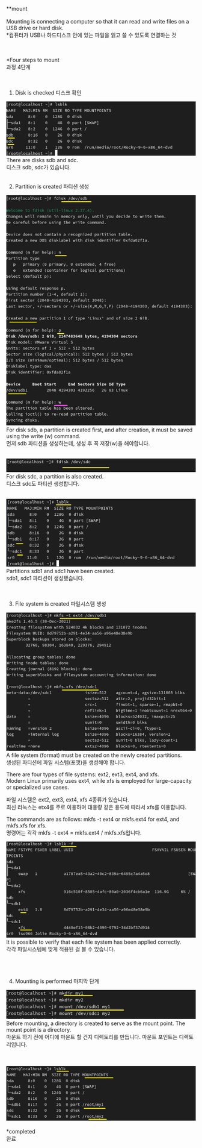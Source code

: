 **mount<br>
<br>
Mounting is connecting a computer so that it can read and write files on a USB drive or hard disk.<br>
*컴퓨터가 USB나 하드디스크 안에 있는 파일을 읽고 쓸 수 있도록 연결하는 것<Br>
<Br>
<Br>



*Four steps to mount<br>
과정 4단계<br>
<br>
<br>



1. Disk is checked 디스크 확인

![image break](../Pictur/step5/mount1.png)<br>
There are disks sdb and sdc.<br>
디스크 sdb, sdc가 있습니다.<br>
<br>




2. Partition is created 파티션 생성

![image break](../Pictur/step5/mount-2.png)<br>
For disk sdb, a partition is created first, and after creation, it must be saved using the write (w) command.<br>
먼저 sdb 파티션을 생성하는데, 생성 후 꼭 저장(w)을 해야합니다.
<br>
<br>



![image break](../Pictur/step5/mount3.png)<br>
For disk sdc, a partition is also created.<br>
디스크 sdc도 파티션 생성합니다.<br>
<br>



![image break](../Pictur/step5/mount-4.png)<br>
Partitions sdb1 and sdc1 have been created.<br>
sdb1, sdc1 파티션이 생성됐습니다.<br>
<br>
<br>


3. File system is created 파일시스템 생성


![image break](../Pictur/step5/mount5.png)<br>
A file system (format) must be created on the newly created partitions.<br>
생성된 파티션에 파일 시스템(포맷)을 생성해야 합니다.<br>

There are four types of file systems: ext2, ext3, ext4, and xfs.<br>
Modern Linux primarily uses ext4, while xfs is employed for large-capacity or specialized use cases.<br>

파일 시스템은 ext2, ext3, ext4, xfs 4종류가 있습니다.<br>
최신 리눅스는 etx4를 주로 이용하며 대용량 같은 용도에 따라서 xfs를 이용합니다.<br>

The commands are as follows: mkfs -t ext4 or mkfs.ext4 for ext4, and mkfs.xfs for xfs.<br>
명령어는 각각 mkfs -t ext4 = mkfs.ext4 / mkfs.xfs입니다.




![image break](../Pictur/step5/mount6.png)<br>
It is possible to verify that each file system has been applied correctly.<br>
각각 파일시스템에 맞게 적용된 걸 볼 수 있습니다.<br>
<br>
<Br>
<Br>



4. Mounting is performed 마지막 단계<br>

![image break](../Pictur/step5/mount7.png)<br>
Before mounting, a directory is created to serve as the mount point. The mount point is a directory.<br>
마운트 하기 전에 어디에 마운트 할 건지 디렉토리를 만듭니다. 마운트 포인트는 디렉토리입니다.<br>
<br>
<br>

![image break](../Pictur/step5/mount-8.png)<br>
<br>
*completed<br>
완료
